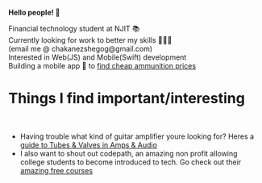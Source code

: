 <b>Hello people! 🤝 </b>
<p>
  Financial technology student at NJIT 📚<br>
  Currently looking for work to better my skills 👨🏾‍💻 <br>
  (email me @ chakanezshegog@gmail.com)<br>
  Interested in Web(JS) and Mobile(Swift) development<br>
  Building a mobile app 📱 to <a href="https://github.com/chakane3/crispy-computing-machine">find cheap ammunition prices</a>
</p>

<p>
  <h1>Things I find important/interesting</h1><br>
  <ul>
  <li> Having trouble what kind of guitar amplifier youre looking for? Heres a <a href="https://spartanmusic.co.uk/blogs/smblog/beginner-guide-to-tubes-valves-in-amps-audio"> guide to Tubes & Valves in Amps & Audio</a> </li>
  <li> I also want to shout out codepath, an amazing non profit allowing college students to become introduced to tech. Go check out their  <a href="https://codepath.org"> amazing free courses</a>
  </li>
   
  </ul>
</p>
